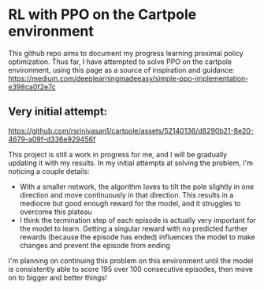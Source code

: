 # RL with PPO on the Cartpole environment

This github repo aims to document my progress learning proximal policy optimization. Thus far, I have attempted to solve PPO on the cartpole environment, using this page as a source of inspiration and guidance: https://medium.com/deeplearningmadeeasy/simple-ppo-implementation-e398ca0f2e7c

## Very initial attempt:

https://github.com/rsrinivasan1/cartpole/assets/52140136/d8290b21-8e20-4679-a09f-d336e929456f

This project is still a work in progress for me, and I will be gradually updating it with my results. In my initial attempts at solving the problem, I'm noticing a couple details:
- With a smaller network, the algorithm loves to tilt the pole slightly in one direction and move continuously in that direction. This results in a mediocre but good enough reward for the model, and it struggles to overcome this plateau
- I think the termination step of each episode is actually very important for the model to learn. Getting a singular reward with no predicted further rewards (because the episode has ended) influences the model to make changes and prevent the episode from ending

I'm planning on continuing this problem on this environment until the model is consistently able to score 195 over 100 consecutive episodes, then move on to bigger and better things!

